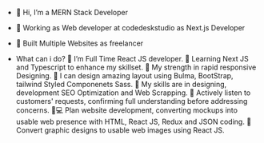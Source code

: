 - 👋  Hi, I’m a MERN Stack Developer
- 🌱  Working as Web developer at codedeskstudio as Next.js Developer
- 🚀  Built Multiple Websites as freelancer

- What can i do?
🌱 I’m Full Time React JS developer.
🌱 Learning Next JS and Typescript to enhance my skillset.
💪 My strength in rapid responsive Designing.
🎨 I can design amazing layout using Bulma, BootStrap, tailwind Styled Componenets Sass.
👯 My skills are in designing, development SEO Optimization and Web Scrapping.
📝 Actively listen to customers' requests, confirming full understanding before addressing concerns.
🧑💻 Plan website development, converting mockups into usable web presence with HTML, React JS, Redux and JSON coding.
🔨 Convert graphic designs to usable web images using React JS.

<!---
Sajjadhussain197/Sajjadhussain197 is a ✨ special ✨ repository because its `README.md` (this file) appears on your GitHub profile.
You can click the Preview link to take a look at your changes.
--->
